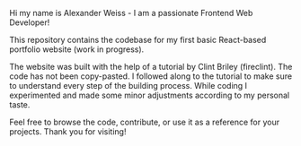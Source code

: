 Hi my name is Alexander Weiss - I am a passionate Frontend Web Developer!

This repository contains the codebase for my first basic React-based portfolio website (work in progress). 

The website was built with the help of a tutorial by Clint Briley (fireclint).
The code has not been copy-pasted. I followed along to the tutorial to make sure to understand every step of the building process.
While coding I experimented and made some minor adjustments according to my personal taste.

Feel free to browse the code, contribute, or use it as a reference for your projects. Thank you for visiting!
